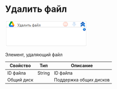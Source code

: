 # Удалить файл

![](<../../../../.gitbook/assets/image (578).png>)

Элемент, удаляющий файл

| Свойство   | Тип    | Описание               |
| ---------- | ------ | ---------------------- |
| ID файла   | String | ID файла               |
| Общий диск |        | Поддержка общих дисков |
